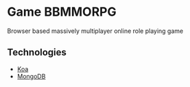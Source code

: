 # Game BBMMORPG

Browser based massively multiplayer online role playing game

## Technologies

* [Koa](http://koajs.com/)
* [MongoDB](http://www.mongodb.org/)
